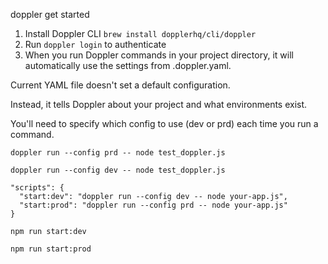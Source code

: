doppler get started

1. Install Doppler CLI `brew install dopplerhq/cli/doppler`
2. Run `doppler login` to authenticate
3. When you run Doppler commands in your project directory, it will automatically use the settings from .doppler.yaml.

Current YAML file doesn't set a default configuration.

Instead, it tells Doppler about your project and what environments exist. 

You'll need to specify which config to use (dev or prd) each time you run a command.

`doppler run --config prd -- node test_doppler.js`

`doppler run --config dev -- node test_doppler.js`

```
"scripts": {
  "start:dev": "doppler run --config dev -- node your-app.js",
  "start:prod": "doppler run --config prd -- node your-app.js"
}
```

`npm run start:dev`

`npm run start:prod`